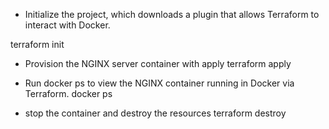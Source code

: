 - Initialize the project, which downloads a plugin that allows Terraform to interact with Docker.

terraform init

- Provision the NGINX server container with apply
terraform apply

- Run docker ps to view the NGINX container running in Docker via Terraform.
docker ps

- stop the container and destroy the resources
terraform destroy
